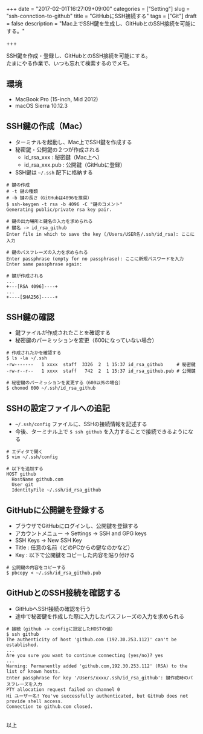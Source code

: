 +++
date = "2017-02-01T16:27:09+09:00"
categories = ["Setting"]
slug = "ssh-connction-to-github"
title = "GitHubにSSH接続する"
tags = ["Git"]
draft = false
description = "Mac上でSSH鍵を生成し、GitHubとのSSH接続を可能にする。"

+++

SSH鍵を作成・登録し、GitHubとのSSH接続を可能にする。  
たまにやる作業で、いつも忘れて検索するのでメモ。


## 環境
- MacBook Pro (15-inch, Mid 2012)
- macOS Sierra 10.12.3


## SSH鍵の作成（Mac）
- ターミナルを起動し、Mac上でSSH鍵を作成する
- 秘密鍵・公開鍵の２つが作成される
  - id_rsa_xxx : 秘密鍵（Mac上へ）
  - id_rsa_xxx.pub : 公開鍵（GitHubに登録）
- SSH鍵は `~/.ssh` 配下に格納する

```
# 鍵の作成
# -t 鍵の種類
# -b 鍵の長さ（GitHubは4096を推奨）
$ ssh-keygen -t rsa -b 4096 -C "鍵のコメント"
Generating public/private rsa key pair.

# 鍵の出力場所と鍵名の入力を求められる
# 鍵名 -> id_rsa_github
Enter file in which to save the key (/Users/USER名/.ssh/id_rsa): ここに入力

# 鍵のパスフレーズの入力を求められる
Enter passphrase (empty for no passphrase): ここに新規パスワードを入力
Enter same passphrase again:

# 鍵が作成される
...
+---[RSA 4096]----+
...
+----[SHA256]-----+
```


## SSH鍵の確認
- 鍵ファイルが作成されたことを確認する
- 秘密鍵のパーミッションを変更（600になっていない場合）

```
# 作成されたかを確認する
$ ls -la ~/.ssh
-rw-------   1 xxxx  staff  3326  2  1 15:37 id_rsa_github     # 秘密鍵
-rw-r--r--   1 xxxx  staff   742  2  1 15:37 id_rsa_github.pub # 公開鍵

# 秘密鍵のパーミッションを変更する（600以外の場合）
$ chomod 600 ~/.ssh/id_rsa_github
```


## SSHの設定ファイルへの追記
- `~/.ssh/config` ファイルに、SSHの接続情報を記述する
- 今後、ターミナル上で `$ ssh github` を入力することで接続できるようになる

```
# エディタで開く
$ vim ~/.ssh/config

# 以下を追加する
HOST github
  HostName github.com
  User git
  IdentityFile ~/.ssh/id_rsa_github
```


## GitHubに公開鍵を登録する
- ブラウザでGitHubにログインし、公開鍵を登録する
- アカウントメニュー -> Settings -> SSH and GPG keys
- SSH Keys -> New SSH Key
- Title : 任意の名前（どのPCからの鍵なのかなど）
- Key : 以下で公開鍵をコピーした内容を貼り付ける

```
# 公開鍵の内容をコピーする
$ pbcopy < ~/.ssh/id_rsa_github.pub
```


## GitHubとのSSH接続を確認する
- GitHubへSSH接続の確認を行う
- 途中で秘密鍵を作成した際に入力したパスフレーズの入力を求められる

```
# 接続（github -> configに設定したHOSTの値）
$ ssh github
The authenticity of host 'github.com (192.30.253.112)' can't be established.
...
Are you sure you want to continue connecting (yes/no)? yes
...
Warning: Permanently added 'github.com,192.30.253.112' (RSA) to the list of known hosts.
Enter passphrase for key '/Users/xxxx/.ssh/id_rsa_github': 鍵作成時のパスフレーズを入力
PTY allocation request failed on channel 0
Hi ユーザー名! You've successfully authenticated, but GitHub does not provide shell access.
Connection to github.com closed.
```

<br>
以上
